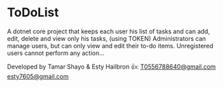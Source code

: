 # ToDoList
A dotnet core  project that keeps each user his list of tasks and can add, edit, delete and view only his tasks, (using TOKEN)
Administrators can manage users, but can only view and edit their to-do items.
Unregistered users cannot perform any action...

Developed by Tamar Shayo & Esty Hailbron 👍: 
T0556788640@gmail.com  esty7605@gmail.com